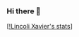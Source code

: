 ### Hi there 👋
[[!Lincoli Xavier's stats](https://github-readme-stats.vercel.app/api?username=lincolixavier)]
